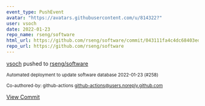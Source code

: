 ```yaml
---
event_type: PushEvent
avatar: "https://avatars.githubusercontent.com/u/814322?"
user: vsoch
date: 2022-01-23
repo_name: rseng/software
html_url: https://github.com/rseng/software/commit/043111fa4c4dc68403ed9fffb88fd4e810a0eecc
repo_url: https://github.com/rseng/software
---
```


<a href='https://github.com/vsoch' target='_blank'>vsoch</a> pushed to <a href='https://github.com/rseng/software' target='_blank'>rseng/software</a>

<small>Automated deployment to update software database 2022-01-23 (#258)

Co-authored-by: github-actions <github-actions@users.noreply.github.com></small>

<a href='https://github.com/rseng/software/commit/043111fa4c4dc68403ed9fffb88fd4e810a0eecc' target='_blank'>View Commit</a>